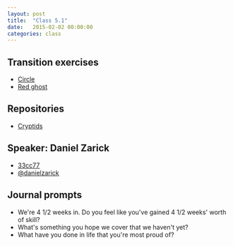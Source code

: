 ```yaml
---
layout: post
title:  "Class 5.1"
date:   2015-02-02 00:00:00
categories: class
---
```


## Transition exercises

* [Circle](http://jsbin.com/mutogi/1/edit?html,css,output)
* [Red ghost](http://jsbin.com/pahabi/1/edit?html,css,output)

## Repositories

* [Cryptids](https://github.com/tsl-html-css/Cryptids)

## Speaker: Daniel Zarick

* [33cc77](http://33cc77.com)
* [@danielzarick](https://twitter.com/danielzarick)

## Journal prompts

* We're 4 1/2 weeks in. Do you feel like you've gained 4 1/2 weeks' worth of skill?
* What's something you hope we cover that we haven't yet?
* What have you done in life that you're most proud of?
